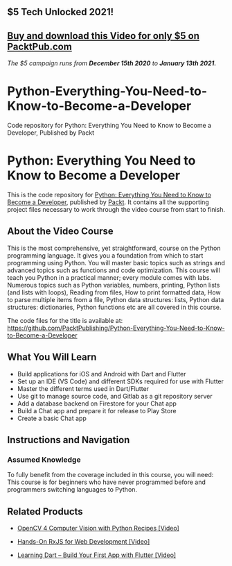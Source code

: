 ## $5 Tech Unlocked 2021!
[Buy and download this Video for only $5 on PacktPub.com](https://www.packtpub.com/product/python-everything-you-need-to-know-to-become-a-developer-video/9781838551292)
-----
*The $5 campaign         runs from __December 15th 2020__ to __January 13th 2021.__*

# Python-Everything-You-Need-to-Know-to-Become-a-Developer
Code repository for Python: Everything You Need to Know to Become a Developer, Published by Packt
# Python: Everything You Need to Know to Become a Developer
This is the code repository for [Python: Everything You Need to Know to Become a Developer](https://www.packtpub.com/application-development/learning-dart-–-build-your-first-app-flutter-video?utm_source=github&utm_medium=repository&utm_campaign=9781789618495), published by [Packt](https://www.packtpub.com/?utm_source=github). It contains all the supporting project files necessary to work through the video course from start to finish.
## About the Video Course
This is the most comprehensive, yet straightforward, course on the Python programming language. It gives you a foundation from which to start programming using Python. You will master basic topics such as strings and advanced topics such as functions and code optimization. This course will teach you Python in a practical manner; every module comes with labs. Numerous topics such as Python variables, numbers, printing, Python lists (and lists with loops), Reading from files, How to print formatted data, How to parse multiple items from a file, Python data structures: lists, Python data structures: dictionaries, Python functions etc are all covered in this course.

The code files for the title is available at: https://github.com/PacktPublishing/Python-Everything-You-Need-to-Know-to-Become-a-Developer

<H2>What You Will Learn</H2>
<DIV class=book-info-will-learn-text>
<UL>
<LI>Build applications for iOS and Android with Dart and Flutter 
<LI>Set up an IDE (VS Code) and different SDKs required for use with Flutter 
<LI>Master the different terms used in Dart/Flutter 
<LI>Use git to manage source code, and Gitlab as a git repository server 
<LI>Add a database backend on Firestore for your Chat app 
<LI>Build a Chat app and prepare it for release to Play Store 
<LI>Create a basic Chat app </LI></UL></DIV>

## Instructions and Navigation
### Assumed Knowledge
To fully benefit from the coverage included in this course, you will need:<br/>
This course is for beginners who have never programmed before and programmers switching languages to Python.

    

## Related Products
* [OpenCV 4 Computer Vision with Python Recipes [Video]](https://www.packtpub.com/application-development/learning-dart-–-build-your-first-app-flutter-video?utm_source=github&utm_medium=repository&utm_campaign=9781789618495)

* [Hands-On RxJS for Web Development [Video]](https://www.packtpub.com/application-development/learning-dart-–-build-your-first-app-flutter-video?utm_source=github&utm_medium=repository&utm_campaign=9781789618495)

* [Learning Dart – Build Your First App with Flutter [Video]](https://www.packtpub.com/application-development/learning-dart-–-build-your-first-app-flutter-video?utm_source=github&utm_medium=repository&utm_campaign=9781789618495)

